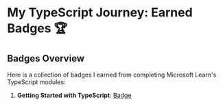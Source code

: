 # My TypeScript Journey: Earned Badges 🏆

## Badges Overview

Here is a collection of badges I earned from completing Microsoft Learn's TypeScript modules:

1. **Getting Started with TypeScript**: [Badge](https://learn.microsoft.com/api/achievements/share/en-us/MaximZabaluev-2830/3XSMFADH?sharingId=A1D2E97764932C45)
